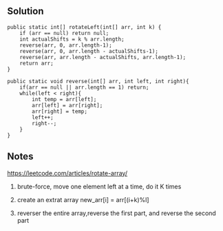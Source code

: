 ## Solution

```
public static int[] rotateLeft(int[] arr, int k) {
	if (arr == null) return null;
    int actualShifts = k % arr.length;
    reverse(arr, 0, arr.length-1);
    reverse(arr, 0, arr.length - actualShifts-1);
    reverse(arr, arr.length - actualShifts, arr.length-1);
    return arr;
}
 
public static void reverse(int[] arr, int left, int right){
	if(arr == null || arr.length == 1) return;
	while(left < right){
		int temp = arr[left];
		arr[left] = arr[right];
		arr[right] = temp;
		left++;
		right--;
	}	
}
```

## Notes
https://leetcode.com/articles/rotate-array/
1. brute-force, move one element left at a time, do it K times
2. create an extrat array
new_arr[i] = arr[(i+k)%l]

3. reverser the entire array,reverse the first part, and reverse the second part
